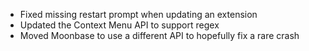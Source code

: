 - Fixed missing restart prompt when updating an extension
- Updated the Context Menu API to support regex
- Moved Moonbase to use a different API to hopefully fix a rare crash
